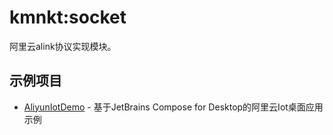 # kmnkt:socket
阿里云alink协议实现模块。

## 示例项目

* [AliyunIotDemo](examples/AliyunIotDemo) - 基于JetBrains Compose for Desktop的阿里云Iot桌面应用示例